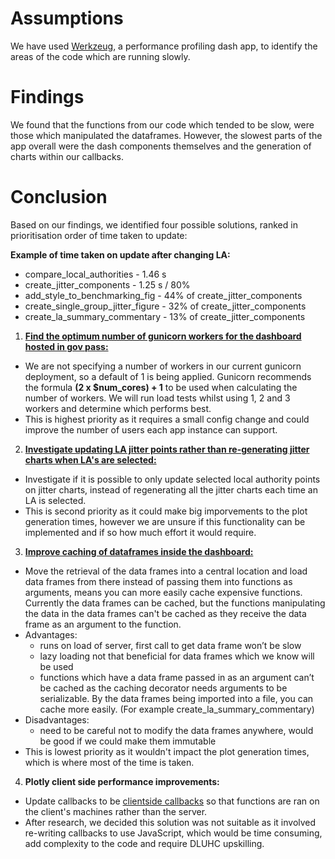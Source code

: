 # Assumptions

We have used [Werkzeug](https://community.plotly.com/t/performance-profiling-dash-apps-with-werkzeug/65199), a performance profiling dash app, to identify the areas of the code which are running slowly. 


# Findings
We found that the functions from our code which tended to be slow, were those which manipulated the dataframes. However, the slowest parts of the app overall were the dash components themselves and the generation of charts within our callbacks. 

# Conclusion
Based on our findings, we identified four possible solutions, ranked in prioritisation order of time taken to update:

**Example of time taken on update after changing LA:**

- compare_local_authorities - 1.46 s
- create_jitter_components - 1.25 s / 80%
- add_style_to_benchmarking_fig - 44% of create_jitter_components
- create_single_group_jitter_figure - 32% of create_jitter_components
- create_la_summary_commentary - 13% of create_jitter_components

1. **[Find the optimum number of gunicorn workers for the dashboard hosted in gov pass:](https://trello.com/c/MdyxBrGX/680-wip-gunicorn-settings)**
- We are not specifying a number of workers in our current gunicorn deployment, so a default of 1 is being applied. Gunicorn recommends the formula **(2 x $num_cores) + 1** to be used when calculating the number of workers. We will run load tests whilst using 1, 2 and 3 workers and determine which performs best.
- This is highest priority as it requires a small config change and could improve the number of users each app instance can support.

2. **[Investigate updating LA jitter points rather than re-generating jitter charts when LA's are selected:](https://trello.com/c/VJAIYcsF/682-spike-investigate-updating-la-jitter-points-rather-than-re-generating-jitter-charts-when-las-are-selected)** 
- Investigate if it is possible to only update selected local authority points on jitter charts, instead of regenerating all the jitter charts each time an LA is selected.
- This is second priority as it could make big imporvements to the plot generation times, however we are unsure if this functionality can be implemented and if so how much effort it would require.

3. **[Improve caching of dataframes inside the dashboard:](https://trello.com/c/RcK4F2Pk/679-wip-caching-of-dataframes)** 
- Move the retrieval of the data frames into a central location and load data frames from there instead of passing them into functions as arguments, means you can more easily cache expensive functions. Currently the data frames can be cached, but the functions manipulating the data in the data frames can't be cached as they receive the data frame as an argument to the function.
- Advantages: 
  - runs on load of server, first call to get data frame won’t be slow
  - lazy loading not that beneficial for data frames which we know will be used
  - functions which have a data frame passed in as an argument can’t be cached as the caching decorator needs arguments to be serializable. By the data frames being imported into a file, you can cache more easily. (For example create_la_summary_commentary)
- Disadvantages: 
  - need to be careful not to modify the data frames anywhere, would be good if we could make them immutable
- This is lowest priority as it wouldn't impact the plot generation times, which is where most of the time is taken.

4. **Plotly client side performance improvements:**
- Update callbacks to be [clientside callbacks](https://dash.plotly.com/clientside-callbacks) so that functions are ran on the client's machines rather than the server.
- After research, we decided this solution was not suitable as it involved re-writing callbacks to use JavaScript, which would be time consuming, add complexity to the code and require DLUHC upskilling.

